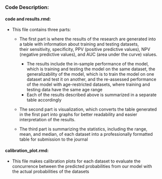 ### Code Description:

 #### code and results.rmd:
  - This file contains three parts:
    - The first part is where the results of the research are generated into a table with information about training and testing datasets,  
      their sensitivity, specificity, PPV (positive predictive values), NPV (negative predictive values), and AUC (area under the curve) 
      values.
      - The results include the in-sample performance of the model, which is training and testing the model on the same dataset, the 
        generalizability of the model, which is to train the model on one dataset and test it on another, and the re-assessed performance 
        of the model with age-restricted datasets, where training and testing data have the same age range
      - Each of the results described above is summarized in a separate table accordingly
    
    - The second part is visualization, which converts the table generated in the first part into graphs for better readability and easier 
      interpretation of the results.

    - The third part is summarizing the statistics, including the range, mean, and median, of each dataset into a professionally formatted 
      table for submission to the journal

 #### calibration_plot.rmd:
  - This file makes calibration plots for each dataset to evaluate the concurrence between the predicted probabilities from our model with  
    the actual probabilities of the datasets
       
